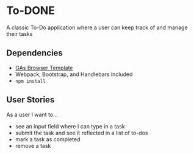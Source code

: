 # To-DONE
A classic To-Do application where a user can keep track of and manage their tasks

## Dependencies
-  [GAs Browser Template](https://git.generalassemb.ly/ga-wdi-boston/browser-template)
  - Webpack, Bootstrap, and Handlebars included
- `npm install`

## User Stories
As a user I want to...
* see an input field where I can type in a task
* submit the task and see it reflected in a list of to-dos
* mark a task as completed
* remove a task
